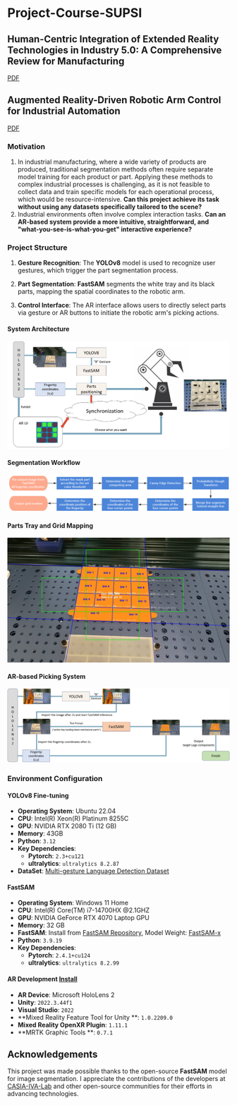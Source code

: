 # Project-Course-SUPSI
## Human-Centric Integration of Extended Reality Technologies in Industry 5.0: A Comprehensive Review for Manufacturing
[PDF](Report/Literature%20Review_Human-Centric%20Integration%20of%20Extended%20Reality%20Technologies%20in%20Industry%205.0.pdf)

## Augmented Reality-Driven Robotic Arm Control for Industrial Automation
[PDF](Report/Project%20Report_Augmented%20Reality%20Driven%20Robotic%20Arm%20Control%20for%20Industrial%20Automation.pdf)
### Motivation
1)	In industrial manufacturing, where a wide variety of products are produced, traditional segmentation methods often require separate model training for each product or part. Applying these methods to complex industrial processes is challenging, as it is not feasible to collect data and train specific models for each operational process, which would be resource-intensive. **Can this project achieve its task without using any datasets specifically tailored to the scene?**
2)	Industrial environments often involve complex interaction tasks. **Can an AR-based system provide a more intuitive, straightforward, and "what-you-see-is-what-you-get" interactive experience?**

### Project Structure
1. **Gesture Recognition**: The **YOLOv8** model is used to recognize user gestures, which trigger the part segmentation process.

2. **Part Segmentation**: **FastSAM** segments the white tray and its black parts, mapping the spatial coordinates to the robotic arm.

3. **Control Interface**: The AR interface allows users to directly select parts via gesture or AR buttons to initiate the robotic arm's picking actions.

#### System Architecture
![System Architucture](Assets/Fig1_Sys_Arch.png)

#### Segmentation Workflow
![Segmentation Flow](Assets/Fig2_Segmentation_Flow.png)

#### Parts Tray and Grid Mapping
![Grid Mapping](Assets/Fig3_Grid.jpg)

#### AR-based Picking System
![Picking System Overview](Assets/Fig4_Picking_System.png)

### Environment Configuration
#### YOLOv8 Fine-tuning
- **Operating System**: Ubuntu 22.04
- **CPU**: Intel(R) Xeon(R) Platinum 8255C
- **GPU**: NVIDIA RTX 2080 Ti (12 GB)
- **Memory**: 43GB
- **Python**: `3.12`
- **Key Dependencies**:
  - **Pytorch**: `2.3+cu121`
  - **ultralytics**: `ultralytics 8.2.87`
- **DataSet**: [Multi-gesture Language Detection Dataset](https://universe.roboflow.com/christ-university-ilp52/multiple-sign-language-detection)
#### FastSAM
- **Operating System**: Windows 11 Home
- **CPU**:   Intel(R)  Core(TM) i7-14700HX @2.1GHZ
- **GPU**:   NVIDIA  GeForce RTX 4070 Laptop GPU 
- **Memory**: 32 GB
- **FastSAM**: Install from [FastSAM Repository](https://github.com/CASIA-IVA-Lab/FastSAM), Model Weight: [FastSAM-x](https://drive.google.com/file/d/1m1sjY4ihXBU1fZXdQ-Xdj-mDltW-2Rqv/view)
- **Python**: `3.9.19`
- **Key Dependencies**:
  - **Pytorch**: `2.4.1+cu124`
  - **ultralytics**: `ultralytics 8.2.99`
#### AR Development [Install](https://learn.microsoft.com/en-us/windows/mixed-reality/develop/development)
- **AR Device**: Microsoft HoloLens 2
- **Unity**: `2022.3.44f1`
- **Visual Studio**: `2022`
- **Mixed Reality Feature Tool for Unity **: `1.0.2209.0`
- **Mixed Reality OpenXR Plugin**:   `1.11.1`
- **MRTK Graphic Tools **: `0.7.1`
## Acknowledgements
This project was made possible thanks to the open-source **FastSAM** model for image segmentation. I appreciate the contributions of the developers at [CASIA-IVA-Lab](https://github.com/CASIA-IVA-Lab) and other open-source communities for their efforts in advancing  technologies.

